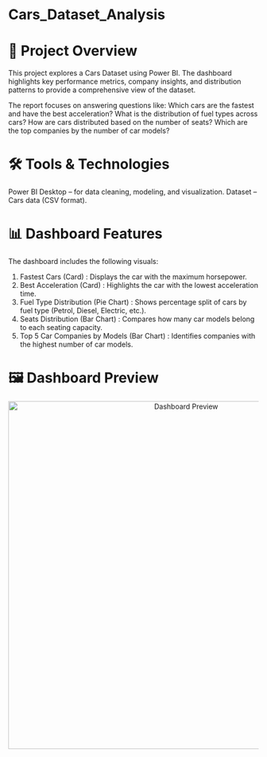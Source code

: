 # Cars_Dataset_Analysis

# 📌 Project Overview

This project explores a Cars Dataset using Power BI.
The dashboard highlights key performance metrics, company insights, and distribution patterns to provide a comprehensive view of the dataset.

The report focuses on answering questions like:
Which cars are the fastest and have the best acceleration?
What is the distribution of fuel types across cars?
How are cars distributed based on the number of seats?
Which are the top companies by the number of car models?

# 🛠️ Tools & Technologies

Power BI Desktop – for data cleaning, modeling, and visualization.
Dataset – Cars data (CSV format).

# 📊 Dashboard Features

The dashboard includes the following visuals:
1. Fastest Cars (Card) : Displays the car with the maximum horsepower.
2. Best Acceleration (Card) : Highlights the car with the lowest acceleration time.
3. Fuel Type Distribution (Pie Chart) : Shows percentage split of cars by fuel type (Petrol, Diesel, Electric, etc.).
4. Seats Distribution (Bar Chart) : Compares how many car models belong to each seating capacity.
5. Top 5 Car Companies by Models (Bar Chart) : Identifies companies with the highest number of car models.

# 🖼️ Dashboard Preview

<p align="center">
  <img src="pictures/dashboard.png" alt="Dashboard Preview" width="700"/>
</p>
